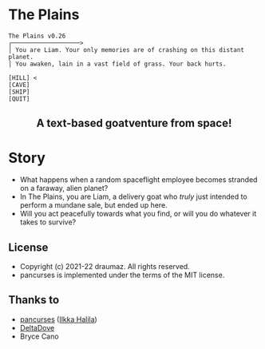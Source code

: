 # The Plains
```
The Plains v0.26
┌───────────────────>
│ You are Liam. Your only memories are of crashing on this distant planet.
│ You awaken, lain in a vast field of grass. Your back hurts.

[HILL] <
[CAVE]
[SHIP]
[QUIT]
```
## <p align="center">A text-based goatventure from space!</p>

# Story

- What happens when a random spaceflight employee becomes stranded on a faraway, alien planet? 
- In The Plains, you are Liam, a delivery goat who _truly_ just intended to perform a mundane sale, but ended up here. 
- Will you act peacefully towards what you find, or will you do whatever it takes to survive?

## License
- Copyright (c) 2021-22 draumaz. All rights reserved.
- pancurses is implemented under the terms of the MIT license.

## Thanks to

- <a href="https://crates.io/crates/pancurses">pancurses</a> (<a href="https://github.com/ihalila">Ilkka Halila</a>)
- <a href="https://deltadove.lol">DeltaDove</a>
- Bryce Cano